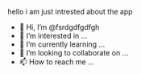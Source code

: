 hello 
i am just intrested about the app
- 👋 Hi, I’m @fsrdgdfgdfgh
- 👀 I’m interested in ...
- 🌱 I’m currently learning ...
- 💞️ I’m looking to collaborate on ...
- 📫 How to reach me ...

<!---
fsrdgdfgdfgh/fsrdgdfgdfgh is a ✨ special ✨ repository because its `README.md` (this file) appears on your GitHub profile.
You can click the Preview link to take a look at your changes.
--->

